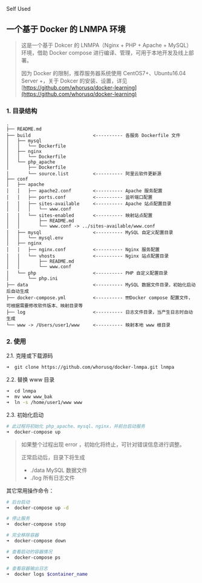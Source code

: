 Self Used



一个基于 Docker 的 LNMPA 环境
---

> 这是一个基于 Dokcer 的 LNMPA（Nginx + PHP + Apache + MySQL） 环境，借助 Docker compose 进行编译、管理，可用于本地开发及线上部署。
>
> 因为 Docker 的限制，推荐服务器系统使用 CentOS7+、Ubuntu16.04 Server +，关于 Dokcer 的安装、设置，详见 [https://github.com/whorusq/docker-learning](https://github.com/whorusq/docker-learning)

### 1. 目录结构

```
.
├── README.md
├── build   				 	<---------- 各服务 Dockerfile 文件
│   ├── mysql
│   │   └── Dockerfile
│   ├── nginx
│   │   └── Dockerfile
│   └── php_apache
│       ├── Dockerfile
│       └── source.list      	<---------- 阿里云软件更新源
├── conf
│   ├── apache
│   │   ├── apache2.conf     	<---------- Apache 服务配置
│   │   ├── ports.conf       	<---------- 监听端口配置
│   │   ├── sites-available  	<---------- Apache 站点配置目录
│   │   │   └── www.conf
│   │   └── sites-enabled    	<---------- 映射站点配置
│   │       ├── README.md
│   │       └── www.conf -> ../sites-available/www.conf
│   ├── mysql                	<---------- MySQL 自定义配置目录
│   │   └── mysql.env
│   ├── nginx
│   │   ├── nginx.conf       	<---------- Nginx 服务配置
│   │   └── vhosts           	<---------- Nginx 站点配置目录
│   │       ├── README.md
│   │       └── www.conf
│   └── php                  	<---------- PHP 自定义配置目录
│       └── php.ini
├── data                     	<---------- MySQL 数据文件目录，初始化启动后自动生成
├── docker-compose.yml       	<---------- ❗️❗️❗️Docker compose 配置文件，可根据需要修改软件版本、映射目录等
├── log                      	<---------- 日志文件目录，当产生日志时自动生成
└── www -> /Users/user1/www  	<---------- 映射本地 www 根目录
```

### 2. 使用

2.1. 克隆或下载源码

```bash
➜  git clone https://github.com/whorusq/docker-lnmpa.git lnmpa
```

2.2. 替换 www 目录

```bash
➜  cd lnmpa
➜  mv www www_bak
➜  ln -s /home/user1/www www
```

2.3. 初始化启动

```bash
# 此过程将初始化 php_apache、mysql、nginx，并前台启动服务
➜  docker-compose up
```

> 如果整个过程出现 error ，初始化将终止，可针对错误信息进行调整。
>
> 正常启动后，目录下将生成
>
> - ./data MySQL 数据文件
> - ./log 所有日志文件

其它常用操作命令：

```bash
# 后台启动
➜  docker-compose up -d

# 停止服务
➜  docker-compose stop

# 完全移除容器
➜  docker-compose down

# 查看启动的容器情况
➜  docker-compose ps

# 查看容器输出日志
➜  docker logs $container_name
```
